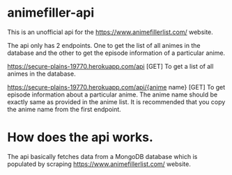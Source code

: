 # animefiller-api

This is an unofficial api for the https://www.animefillerlist.com/ website.

The api only has 2 endpoints. One to get the list of all animes in the database and the other to get the episode information of a particular anime.

https://secure-plains-19770.herokuapp.com/api [GET]
To get a list of all animes in the database.

https://secure-plains-19770.herokuapp.com/api/{anime name} [GET]
To get episode information about a particular anime. The anime name should be exactly same as provided in the anime list. It is recommended that you copy the anime name from the first endpoint.

# How does the api works.
The api basically fetches data from a MongoDB database which is populated by scraping https://www.animefillerlist.com/ website.
